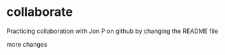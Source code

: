 # collaborate
Practicing collaboration with Jon P on github by changing the README file


more changes 
